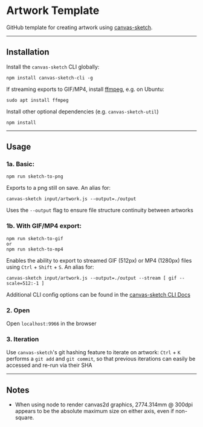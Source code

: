 # Artwork Template

GitHub template for creating artwork using [canvas-sketch](https://github.com/mattdesl/canvas-sketch).

---

## Installation

Install the `canvas-sketch` CLI globally:

```
npm install canvas-sketch-cli -g
```

If streaming exports to GIF/MP4, install [ffmpeg](https://www.ffmpeg.org/), e.g. on Ubuntu:

```
sudo apt install ffmpeg
```

Install other optional dependencies (e.g. `canvas-sketch-util`)

```
npm install
```

---

## Usage

### 1a. Basic:

```
npm run sketch-to-png
```

Exports to a png still on save. An alias for:

```
canvas-sketch input/artwork.js --output=./output
```

Uses the `--output` flag to ensure file structure continuity between artworks

### 1b. With GIF/MP4 export:

```
npm run sketch-to-gif
or
npm run sketch-to-mp4
```

Enables the ability to export to streamed GIF (512px) or MP4 (1280px) files using `Ctrl` + `Shift` + `S`. An alias for:

```
canvas-sketch input/artwork.js --output=./output --stream [ gif --scale=512:-1 ]
```

Additional CLI config options can be found in the [canvas-sketch CLI Docs](https://github.com/mattdesl/canvas-sketch/blob/master/docs/cli.md)

### 2. Open

Open `localhost:9966` in the browser

### 3. Iteration

Use `canvas-sketch`'s git hashing feature to iterate on artwork:
`Ctrl` + `K` performs a `git add` and `git commit`, so that previous iterations can easily be accessed and re-run via their SHA

---

## Notes

- When using node to render canvas2d graphics, 2774.314mm @ 300dpi appears to be the absolute maximum size on either axis, even if non-square.
